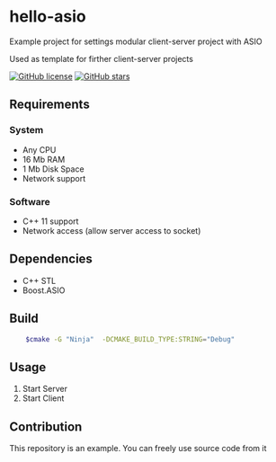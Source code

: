 # hello-asio

Example project for settings modular client-server project with ASIO

Used as template for firther client-server projects

[![GitHub license](https://img.shields.io/github/license/c0de4un/asio-tcp-server-example)](https://github.com/c0de4un/asio-tcp-server-example/blob/main/LICENSE)
[![GitHub stars](https://img.shields.io/github/stars/c0de4un/asio-tcp-server-example)](https://github.com/c0de4un/asio-tcp-server-example/stargazers)

## Requirements
### System
* Any CPU
* 16 Mb RAM
* 1 Mb Disk Space
* Network support

### Software
* C++ 11 support
* Network access (allow server access to socket)

## Dependencies
* C++ STL
* Boost.ASIO

## Build
```sh
    $cmake -G "Ninja"  -DCMAKE_BUILD_TYPE:STRING="Debug"
```

## Usage
1. Start Server
2. Start Client

## Contribution
This repository is an example. You can freely use source code from it
